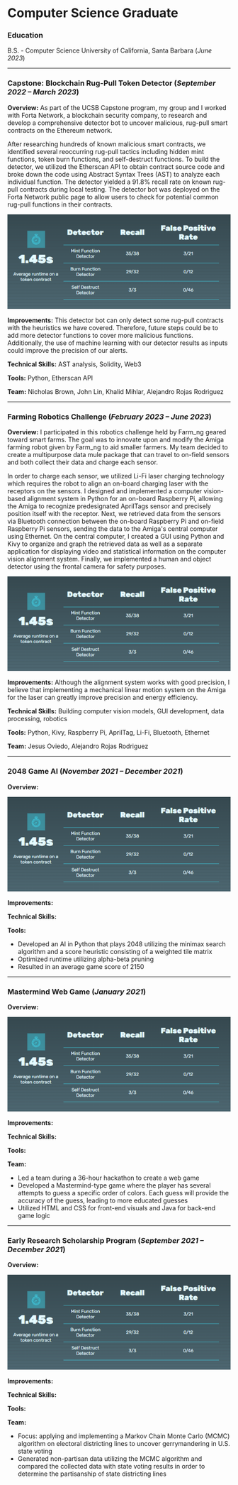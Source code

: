 # Computer Science Graduate

### Education
B.S. - Computer Science University of California, Santa Barbara (_June 2023_)

___

### Capstone: Blockchain Rug-Pull Token Detector (_September 2022 – March 2023_)

**Overview:** As part of the UCSB Capstone program, my group and I worked with Forta Network, a blockchain security company, to research and develop a comprehensive detector bot to uncover malicious, rug-pull smart contracts on the Ethereum network.

After researching hundreds of known malicious smart contracts, we identified several reoccurring rug-pull tactics including hidden mint functions, token burn functions, and self-destruct functions. To build the detector, we utilized the Etherscan API to obtain contract source code and broke down the code using Abstract Syntax Trees (AST) to analyze each individual function. The detector yielded a 91.8% recall rate on known rug-pull contracts during local testing. The detector bot was deployed on the Forta Network public page to allow users to check for potential common rug-pull functions in their contracts.

![Detector Bot Stats](/assets/img/detector_stats.png)

**Improvements:** This detector bot can only detect some rug-pull contracts with the heuristics we have covered. Therefore, future steps could be to add more detector functions to cover more malicious functions. Additionally, the use of machine learning with our detector results as inputs could improve the precision of our alerts.

**Technical Skills:** AST analysis, Solidity, Web3

**Tools:** Python, Etherscan API

**Team:** Nicholas Brown, John Lin, Khalid Mihlar, Alejandro Rojas Rodriguez

___

### Farming Robotics Challenge (_February 2023 – June 2023_)

**Overview:** I participated in this robotics challenge held by Farm_ng geared toward smart farms. The goal was to innovate upon and modify the Amiga farming robot given by Farm_ng to aid smaller farmers. My team decided to create a multipurpose data mule package that can travel to on-field sensors and both collect their data and charge each sensor.

In order to charge each sensor, we utilized Li-Fi laser charging technology which requires the robot to align an on-board charging laser with the receptors on the sensors. I designed and implemented a computer vision-based alignment system in Python for an on-board Raspberry Pi, allowing the Amiga to recognize predesignated AprilTags sensor and precisely position itself with the receptor. Next, we retrieved data from the sensors via Bluetooth connection between the on-board Raspberry Pi and on-field Raspberry Pi sensors, sending the data to the Amiga's central computer using Ethernet. On the central computer, I created a GUI using Python and Kivy to organize and graph the retrieved data as well as a separate application for displaying video and statistical information on the computer vision alignment system. Finally, we implemented a human and object detector using the frontal camera for safety purposes.

![Detector Bot Stats](/assets/img/detector_stats.png)

**Improvements:** Although the alignment system works with good precision, I believe that implementing a mechanical linear motion system on the Amiga for the laser can greatly improve precision and energy efficiency.

**Technical Skills:** Building computer vision models, GUI development, data processing, robotics

**Tools:** Python, Kivy, Raspberry Pi, AprilTag, Li-Fi, Bluetooth, Ethernet

**Team:** Jesus Oviedo, Alejandro Rojas Rodriguez

___

### 2048 Game AI (_November 2021 – December 2021_)

**Overview:** 

![Detector Bot Stats](/assets/img/detector_stats.png)

**Improvements:** 

**Technical Skills:**

**Tools:** 

- Developed an AI in Python that plays 2048 utilizing the minimax search algorithm and a score heuristic consisting of a weighted tile matrix
- Optimized runtime utilizing alpha-beta pruning
- Resulted in an average game score of 2150

___

### Mastermind Web Game (_January 2021_)

**Overview:** 

![Detector Bot Stats](/assets/img/detector_stats.png)

**Improvements:** 

**Technical Skills:**

**Tools:** 

**Team:** 
- Led a team during a 36-hour hackathon to create a web game
- Developed a Mastermind-type game where the player has several attempts to guess a specific order of colors. Each guess will provide the accuracy of the guess, leading to more educated guesses
- Utilized HTML and CSS for front-end visuals and Java for back-end game logic

___

### Early Research Scholarship Program (_September 2021 – December 2021_)

**Overview:** 

![Detector Bot Stats](/assets/img/detector_stats.png)

**Improvements:** 

**Technical Skills:**

**Tools:** 

**Team:** 
- Focus: applying and implementing a Markov Chain Monte Carlo (MCMC) algorithm on electoral districting lines to uncover gerrymandering in U.S. state voting
- Generated non-partisan data utilizing the MCMC algorithm and compared the collected data with state voting results in order to determine the partisanship of state districting lines
